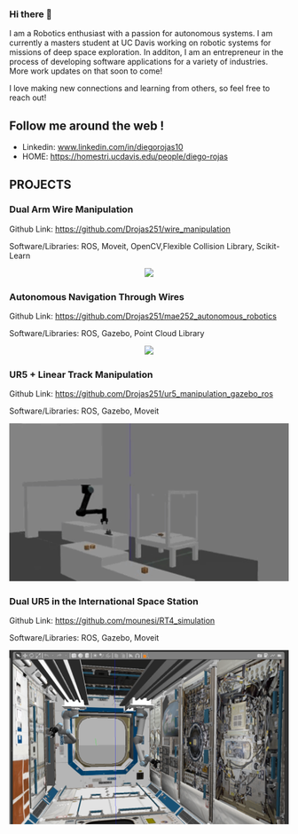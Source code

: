 ### Hi there 👋

<!--
**Drojas251/Drojas251** is a ✨ _special_ ✨ repository because its `README.md` (this file) appears on your GitHub profile.

Here are some ideas to get you started:

- 🔭 I’m currently working on ...
- 🌱 I’m currently learning ...
- 👯 I’m looking to collaborate on ...
- 🤔 I’m looking for help with ...
- 💬 Ask me about ...
- 📫 How to reach me: ...
- 😄 Pronouns: ...
- ⚡ Fun fact: ...
-->

I am a Robotics enthusiast with a passion for autonomous systems. I am currently a masters student at UC Davis working on robotic systems for missions of deep space exploration. In additon, I am an entrepreneur in the process of developing software applications for a variety of industries. More work updates on that soon to come! 

I love making new connections and learning from others, so feel free to reach out! 

## Follow me around the web ! 

- Linkedin:  www.linkedin.com/in/diegorojas10
- HOME: https://homestri.ucdavis.edu/people/diego-rojas

<!--
## Projects 
<p align="center">
<img src="https://github.com/Drojas251/Agriculture-Mobile-Robot-Simulation-/blob/master/media/ag_robot.gif" width="400">

-->
## PROJECTS

### Dual Arm Wire Manipulation
Github Link: https://github.com/Drojas251/wire_manipulation

Software/Libraries: ROS, Moveit, OpenCV,Flexible Collision Library, Scikit-Learn

<p align="center">
<img src="https://github.com/Drojas251/Drojas251/blob/master/media/wire_manip.gif" width="300">

### Autonomous Navigation Through Wires
Github Link: https://github.com/Drojas251/mae252_autonomous_robotics
  
Software/Libraries: ROS, Gazebo, Point Cloud Library
  
<p align="center">
<img src="https://github.com/Drojas251/Drojas251/blob/master/media/autonomous_navigation.gif" width="600">
  
### UR5 + Linear Track Manipulation 
Github Link: https://github.com/Drojas251/ur5_manipulation_gazebo_ros
  
Software/Libraries: ROS, Gazebo, Moveit
 <p align="center">
 <img src="https://github.com/Drojas251/Drojas251/blob/master/media/ur5_gantry.gif" width="600">
   
### Dual UR5 in the International Space Station
 Github Link: https://github.com/mounesi/RT4_simulation
   
 Software/Libraries: ROS, Gazebo, Moveit
 
  <p align="center">
 <img src="https://github.com/Drojas251/Drojas251/blob/master/media/dual_ur5_in_ISS.png" width="600">
   
